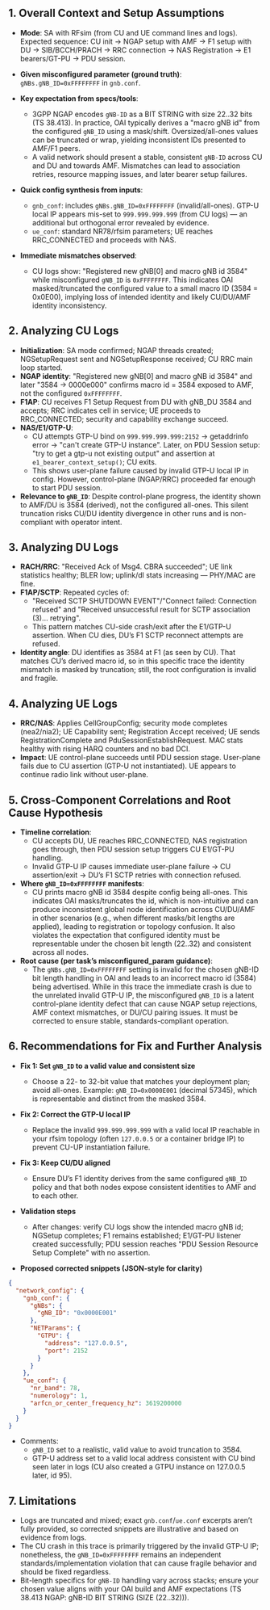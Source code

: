 ## 1. Overall Context and Setup Assumptions
- **Mode**: SA with RFsim (from CU and UE command lines and logs). Expected sequence: CU init → NGAP setup with AMF → F1 setup with DU → SIB/BCCH/PRACH → RRC connection → NAS Registration → E1 bearers/GT-PU → PDU session.
- **Given misconfigured parameter (ground truth)**: `gNBs.gNB_ID=0xFFFFFFFF` in `gnb.conf`.
- **Key expectation from specs/tools**:
  - 3GPP NGAP encodes `gNB-ID` as a BIT STRING with size 22..32 bits (TS 38.413). In practice, OAI typically derives a "macro gNB id" from the configured `gNB_ID` using a mask/shift. Oversized/all-ones values can be truncated or wrap, yielding inconsistent IDs presented to AMF/F1 peers.
  - A valid network should present a stable, consistent `gNB-ID` across CU and DU and towards AMF. Mismatches can lead to association retries, resource mapping issues, and later bearer setup failures.

- **Quick config synthesis from inputs**:
  - `gnb_conf`: includes `gNBs.gNB_ID=0xFFFFFFFF` (invalid/all-ones). GTP-U local IP appears mis-set to `999.999.999.999` (from CU logs) — an additional but orthogonal error revealed by evidence.
  - `ue_conf`: standard NR78/rfsim parameters; UE reaches RRC_CONNECTED and proceeds with NAS.

- **Immediate mismatches observed**:
  - CU logs show: "Registered new gNB[0] and macro gNB id 3584" while misconfigured `gNB_ID` is `0xFFFFFFFF`. This indicates OAI masked/truncated the configured value to a small macro ID (3584 = 0x0E00), implying loss of intended identity and likely CU/DU/AMF identity inconsistency.


## 2. Analyzing CU Logs
- **Initialization**: SA mode confirmed; NGAP threads created; NGSetupRequest sent and NGSetupResponse received; CU RRC main loop started.
- **NGAP identity**: "Registered new gNB[0] and macro gNB id 3584" and later "3584 -> 0000e000" confirms macro id = 3584 exposed to AMF, not the configured `0xFFFFFFFF`.
- **F1AP**: CU receives F1 Setup Request from DU with gNB_DU 3584 and accepts; RRC indicates cell in service; UE proceeds to RRC_CONNECTED; security and capability exchange succeed.
- **NAS/E1/GTP-U**:
  - CU attempts GTP-U bind on `999.999.999.999:2152` → getaddrinfo error → "can't create GTP-U instance". Later, on PDU Session setup: "try to get a gtp-u not existing output" and assertion at `e1_bearer_context_setup()`; CU exits.
  - This shows user-plane failure caused by invalid GTP-U local IP in config. However, control-plane (NGAP/RRC) proceeded far enough to start PDU session.
- **Relevance to `gNB_ID`**: Despite control-plane progress, the identity shown to AMF/DU is 3584 (derived), not the configured all-ones. This silent truncation risks CU/DU identity divergence in other runs and is non-compliant with operator intent.


## 3. Analyzing DU Logs
- **RACH/RRC**: "Received Ack of Msg4. CBRA succeeded"; UE link statistics healthy; BLER low; uplink/dl stats increasing — PHY/MAC are fine.
- **F1AP/SCTP**: Repeated cycles of:
  - "Received SCTP SHUTDOWN EVENT"/"Connect failed: Connection refused" and "Received unsuccessful result for SCTP association (3)… retrying".
  - This pattern matches CU-side crash/exit after the E1/GTP-U assertion. When CU dies, DU’s F1 SCTP reconnect attempts are refused.
- **Identity angle**: DU identifies as 3584 at F1 (as seen by CU). That matches CU’s derived macro id, so in this specific trace the identity mismatch is masked by truncation; still, the root configuration is invalid and fragile.


## 4. Analyzing UE Logs
- **RRC/NAS**: Applies CellGroupConfig; security mode completes (nea2/nia2); UE Capability sent; Registration Accept received; UE sends RegistrationComplete and PduSessionEstablishRequest. MAC stats healthy with rising HARQ counters and no bad DCI.
- **Impact**: UE control-plane succeeds until PDU session stage. User-plane fails due to CU assertion (GTP-U not instantiated). UE appears to continue radio link without user-plane.


## 5. Cross-Component Correlations and Root Cause Hypothesis
- **Timeline correlation**:
  - CU accepts DU, UE reaches RRC_CONNECTED, NAS registration goes through, then PDU session setup triggers CU E1/GT-PU handling.
  - Invalid GTP-U IP causes immediate user-plane failure → CU assertion/exit → DU’s F1 SCTP retries with connection refused.
- **Where `gNB_ID=0xFFFFFFFF` manifests**:
  - CU prints macro gNB id 3584 despite config being all-ones. This indicates OAI masks/truncates the id, which is non-intuitive and can produce inconsistent global node identification across CU/DU/AMF in other scenarios (e.g., when different masks/bit lengths are applied), leading to registration or topology confusion. It also violates the expectation that configured identity must be representable under the chosen bit length (22..32) and consistent across all nodes.
- **Root cause (per task’s misconfigured_param guidance)**:
  - The `gNBs.gNB_ID=0xFFFFFFFF` setting is invalid for the chosen gNB-ID bit length handling in OAI and leads to an incorrect macro id (3584) being advertised. While in this trace the immediate crash is due to the unrelated invalid GTP-U IP, the misconfigured `gNB_ID` is a latent control-plane identity defect that can cause NGAP setup rejections, AMF context mismatches, or DU/CU pairing issues. It must be corrected to ensure stable, standards-compliant operation.


## 6. Recommendations for Fix and Further Analysis
- **Fix 1: Set `gNB_ID` to a valid value and consistent size**
  - Choose a 22- to 32-bit value that matches your deployment plan; avoid all-ones. Example: `gNB_ID=0x0000E001` (decimal 57345), which is representable and distinct from the masked 3584.
- **Fix 2: Correct the GTP-U local IP**
  - Replace the invalid `999.999.999.999` with a valid local IP reachable in your rfsim topology (often `127.0.0.5` or a container bridge IP) to prevent CU-UP instantiation failure.
- **Fix 3: Keep CU/DU aligned**
  - Ensure DU’s F1 identity derives from the same configured `gNB_ID` policy and that both nodes expose consistent identities to AMF and to each other.
- **Validation steps**
  - After changes: verify CU logs show the intended macro gNB id; NGSetup completes; F1 remains established; E1/GT-PU listener created successfully; PDU session reaches "PDU Session Resource Setup Complete" with no assertion.

- **Proposed corrected snippets (JSON-style for clarity)**
```json
{
  "network_config": {
    "gnb_conf": {
      "gNBs": {
        "gNB_ID": "0x0000E001"  
      },
      "NETParams": {
        "GTPU": {
          "address": "127.0.0.5", 
          "port": 2152
        }
      }
    },
    "ue_conf": {
      "nr_band": 78,
      "numerology": 1,
      "arfcn_or_center_frequency_hz": 3619200000
    }
  }
}
```
- Comments:
  - `gNB_ID` set to a realistic, valid value to avoid truncation to 3584.
  - GTP-U address set to a valid local address consistent with CU bind seen later in logs (CU also created a GTPU instance on 127.0.0.5 later, id 95).


## 7. Limitations
- Logs are truncated and mixed; exact `gnb.conf`/`ue.conf` excerpts aren’t fully provided, so corrected snippets are illustrative and based on evidence from logs.
- The CU crash in this trace is primarily triggered by the invalid GTP-U IP; nonetheless, the `gNB_ID=0xFFFFFFFF` remains an independent standards/implementation violation that can cause fragile behavior and should be fixed regardless.
- Bit-length specifics for `gNB-ID` handling vary across stacks; ensure your chosen value aligns with your OAI build and AMF expectations (TS 38.413 NGAP: gNB-ID BIT STRING (SIZE (22..32))).